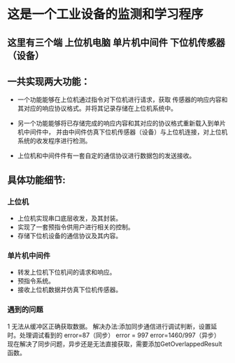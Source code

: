 # 这是一个工业设备的监测和学习程序

## 这里有三个端 上位机电脑 单片机中间件 下位机传感器（设备） 

## 一共实现两大功能：

* 一个功能能够在上位机通过指令对下位机进行请求，获取
传感器的响应内容和其对应的响应协议格式。并将其记录存储在上位机系统中。

* 另一个功能能够将已存储完成的响应内容和其对应的协议格式重新载入到单片机中间件中，
并由中间件仿真下位机传感器（设备）与上位机连接，对上位机系统的收发程序进行检测。

* 上位机和中间件件有一套自定的通信协议进行数据包的发送接收。

## 具体功能细节:

### 上位机
* 上位机实现串口底层收发，及其封装。
* 实现了一套预指令供用户进行相关的控制。
* 存储下位机设备的通信协议及其内容。

### 单片机中间件
* 转发上位机下位机间的请求和响应。
* 预指令系统。
* 接收上位机数据并仿真下位机传感器。

### 遇到的问题
1 无法从缓冲区正确获取数据。
解决办法:添加同步通信进行调试判断，设置延时。处理调试看到的
error=87（同步） error = 997  error=1460/997（异步）
现在解决了同步问题，异步还是无法直接获取，需要添加GetOverlappedResult函数。